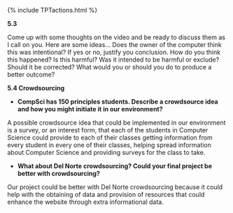 {% include TPTactions.html %}

**5.3**

Come up with some thoughts on the video and be ready to discuss them as I call on you. Here are some ideas...
Does the owner of the computer think this was intentional?
If yes or no, justify you conclusion.
How do you think this happened?
Is this harmful? Was it intended to be harmful or exclude?
Should it be corrected?
What would you or should you do to produce a better outcome?





**5.4 Crowdsourcing** 

* **CompSci has 150 principles students. Describe a crowdsource idea and how you might initiate it in our environment?**

A possible crowdsource idea that could be implemented in our environment is a survey, or an interest form, that each of the students in Computer Science could provide to each of their classes getting information from every student in every one of their classes, helping spread information about Computer Science and providing surveys for the class to take.

* **What about Del Norte crowdsourcing? Could your final project be better with crowdsourcing?**

Our project could be better with Del Norte crowdsourcing because it could help with the obtaining of data and provision of resources that could enhance the website through extra informational data.


